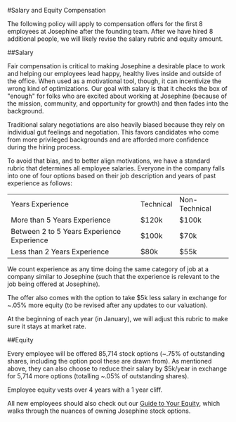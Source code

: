 #Salary and Equity Compensation

The following policy will apply to compensation offers for the first 8 employees at Josephine after the founding team. After we have hired 8 additional people, we will likely revise the salary rubric and equity amount.

##Salary

Fair compensation is critical to making Josephine a desirable place to work and helping our employees lead happy, healthy lives inside and outside of the office. When used as a motivational tool, though, it can incentivize the wrong kind of optimizations. Our goal with salary is that it checks the box of "enough" for folks who are excited about working at Josephine (because of the mission, community, and opportunity for growth) and then fades into the background.

Traditional salary negotiations are also heavily biased because they rely on individual gut feelings and negotiation. This favors candidates who come from more privileged backgrounds and are afforded more confidence during the hiring process.

To avoid that bias, and to better align motivations, we have a standard rubric that determines all employee salaries. Everyone in the company falls into one of four options based on their job description and years of past experience as follows:

<table>
  <tr>
    <td>Years Experience</td>
    <td>Technical</td>
    <td>Non-Technical</td>
  </tr>
  <tr>
    <td>More than 5 Years Experience</td>
    <td>$120k</td>
    <td>$100k</td>
  </tr>
  <tr>
    <td>Between 2 to 5 Years Experience Experience</td>
    <td>$100k</td>
    <td>$70k</td>
  </tr>
  <tr>
    <td>Less than 2 Years Experience</td>
    <td>$80k</td>
    <td>$55k</td>
  </tr>
</table>


We count experience as any time doing the same category of job at a company similar to Josephine (such that the experience is relevant to the job being offered at Josephine).

The offer also comes with the option to take $5k less salary in exchange for ~.05% more equity (to be revised after any updates to our valuation).

At the beginning of each year (in January), we will adjust this rubric to make sure it stays at market rate.

##Equity

Every employee will be offered 85,714 stock options (~.75% of outstanding shares, including the option pool these are drawn from). As mentioned above, they can also choose to reduce their salary by $5k/year in exchange for 5,714 more options (totalling ~.05% of outstanding shares).

Employee equity vests over 4 years with a 1 year cliff.

All new employees should also check out our [Guide to Your Equity](https://github.com/josephine/handbook/blob/master/Hiring%20Documents/Guide%20to%20Your%20Equity.md), which walks through the nuances of owning Josephine stock options.
